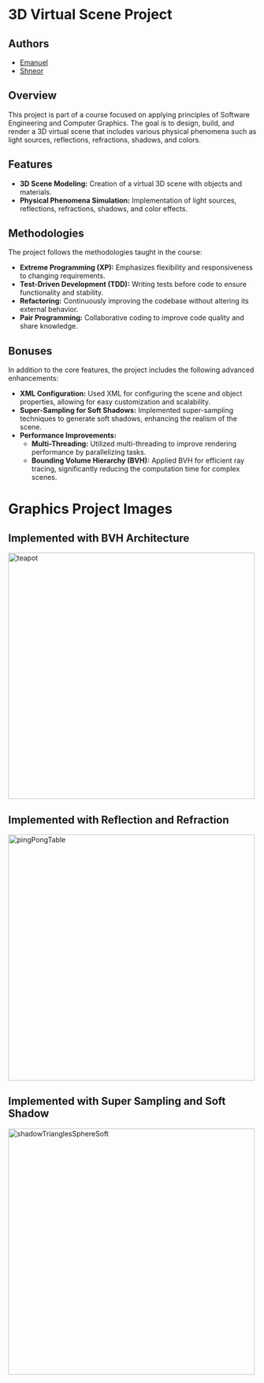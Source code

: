 # 3D Virtual Scene Project

## Authors

- [Emanuel](https://github.com/ImanuelPerel)
- [Shneor](https://github.com/ShneorM)

## Overview
This project is part of a course focused on applying principles of Software Engineering and Computer Graphics. The goal is to design, build, and render a 3D virtual scene that includes various physical phenomena such as light sources, reflections, refractions, shadows, and colors.

## Features
- **3D Scene Modeling:** Creation of a virtual 3D scene with objects and materials.
- **Physical Phenomena Simulation:** Implementation of light sources, reflections, refractions, shadows, and color effects.

## Methodologies
The project follows the methodologies taught in the course:
- **Extreme Programming (XP):** Emphasizes flexibility and responsiveness to changing requirements.
- **Test-Driven Development (TDD):** Writing tests before code to ensure functionality and stability.
- **Refactoring:** Continuously improving the codebase without altering its external behavior.
- **Pair Programming:** Collaborative coding to improve code quality and share knowledge.

## Bonuses
In addition to the core features, the project includes the following advanced enhancements:
- **XML Configuration:** Used XML for configuring the scene and object properties, allowing for easy customization and scalability.
- **Super-Sampling for Soft Shadows:** Implemented super-sampling techniques to generate soft shadows, enhancing the realism of the scene.
- **Performance Improvements:** 
  - **Multi-Threading:** Utilized multi-threading to improve rendering performance by parallelizing tasks.
  - **Bounding Volume Hierarchy (BVH):** Applied BVH for efficient ray tracing, significantly reducing the computation time for complex scenes.


# Graphics Project Images

## Implemented with BVH Architecture
<img src="https://github.com/user-attachments/assets/0c568b11-26cd-47d1-9a47-0ec62d67eed5" alt="teapot" width="500"/>

## Implemented with Reflection and Refraction
<img src="https://github.com/user-attachments/assets/ee15fcea-cb3a-4c63-a78f-504011768f47" alt="pingPongTable" width="500"/>

## Implemented with Super Sampling and Soft Shadow
<img src="https://github.com/user-attachments/assets/2c64506d-9ed5-4285-84b6-7ddd5f1bc048" alt="shadowTrianglesSphereSoft" width="500"/>


